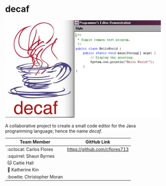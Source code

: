 # decaf
![Image of SS](https://github.com/cflores713/decaf/blob/master/ScreenshotExample.png)

A collaborative project to create a small code editor for the Java programming language; hence the name *decaf*.

Team Member | GitHub Link
------------ | -------------
:octocat: Carlos Flores | https://github.com/cflores713
:squirrel: Shaun Byrnes |
:cat: Caitie Hall | 
:wolf: Katherine Kin | 
:bowtie: Christopher Moran | 
